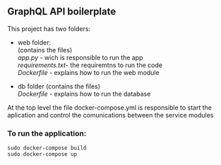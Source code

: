 ## GraphQL API boilerplate

This project has two folders:

- web folder:\
  (contains the files)\
  _app.py_ - wich is responsible to run the app\
  _requirements.txt_- the requiremtns to run the code\
  _Dockerfile_ - explains how to run the web module

- db folder
  (contains the files)\
  _Dockerfile_ - explains how to run the database

At the top level the file docker-compose.yml is responsible to start the aplication and control the comunications between the service modules

### To run the application:

`sudo docker-compose build`\
`sudo docker-compose up`
